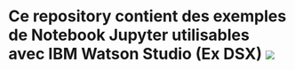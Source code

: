 <h1> Ce repository contient des exemples de Notebook Jupyter utilisables avec IBM Watson Studio (Ex DSX)
<img src="http://biblioteca.uoc.edu/sites/default/files/IBM_Data%20Science.png">
